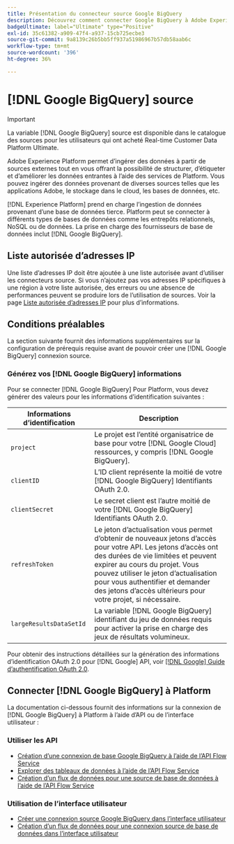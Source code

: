 ```yaml
---
title: Présentation du connecteur source Google BigQuery
description: Découvrez comment connecter Google BigQuery à Adobe Experience Platform à l’aide des API ou de l’interface utilisateur.
badgeUltimate: label="Ultimate" type="Positive"
exl-id: 35c61382-a909-47f4-a937-15cb725ecbe3
source-git-commit: 9a8139c26b5bb5ff937a51986967b57db58aab6c
workflow-type: tm+mt
source-wordcount: '396'
ht-degree: 36%

---
```


# [!DNL Google BigQuery] source

>[!IMPORTANT]
>
>La variable [!DNL Google BigQuery] source est disponible dans le catalogue des sources pour les utilisateurs qui ont acheté Real-time Customer Data Platform Ultimate.

Adobe Experience Platform permet d’ingérer des données à partir de sources externes tout en vous offrant la possibilité de structurer, d’étiqueter et d’améliorer les données entrantes à l’aide des services de Platform. Vous pouvez ingérer des données provenant de diverses sources telles que les applications Adobe, le stockage dans le cloud, les bases de données, etc.

[!DNL Experience Platform] prend en charge l’ingestion de données provenant d’une base de données tierce. Platform peut se connecter à différents types de bases de données comme les entrepôts relationnels, NoSQL ou de données. La prise en charge des fournisseurs de base de données inclut [!DNL Google BigQuery].

## Liste autorisée d’adresses IP

Une liste d’adresses IP doit être ajoutée à une liste autorisée avant d’utiliser les connecteurs source. Si vous n’ajoutez pas vos adresses IP spécifiques à une région à votre liste autorisée, des erreurs ou une absence de performances peuvent se produire lors de l’utilisation de sources. Voir la page [Liste autorisée d’adresses IP](../../ip-address-allow-list.md) pour plus d’informations.

## Conditions préalables

La section suivante fournit des informations supplémentaires sur la configuration de prérequis requise avant de pouvoir créer une [!DNL Google BigQuery] connexion source.

### Générez vos [!DNL Google BigQuery] informations

Pour se connecter [!DNL Google BigQuery] Pour Platform, vous devez générer des valeurs pour les informations d’identification suivantes :

| Informations d’identification | Description |
| ---------- | ----------- |
| `project` | Le projet est l’entité organisatrice de base pour votre [!DNL Google Cloud] ressources, y compris [!DNL Google BigQuery]. |
| `clientID` | L’ID client représente la moitié de votre [!DNL Google BigQuery] Identifiants OAuth 2.0. |
| `clientSecret` | Le secret client est l’autre moitié de votre [!DNL Google BigQuery] Identifiants OAuth 2.0. |
| `refreshToken` | Le jeton d’actualisation vous permet d’obtenir de nouveaux jetons d’accès pour votre API. Les jetons d’accès ont des durées de vie limitées et peuvent expirer au cours du projet. Vous pouvez utiliser le jeton d’actualisation pour vous authentifier et demander des jetons d’accès ultérieurs pour votre projet, si nécessaire. |
| `largeResultsDataSetId` | La variable  [!DNL Google BigQuery] identifiant du jeu de données requis pour activer la prise en charge des jeux de résultats volumineux. |

Pour obtenir des instructions détaillées sur la génération des informations d’identification OAuth 2.0 pour [!DNL Google] API, voir [[!DNL Google] Guide d’authentification OAuth 2.0](https://developers.google.com/identity/protocols/oauth2).

## Connecter [!DNL Google BigQuery] à Platform

La documentation ci-dessous fournit des informations sur la connexion de [!DNL Google BigQuery] à Platform à l’aide d’API ou de l’interface utilisateur :

### Utiliser les API

- [Création d’une connexion de base Google BigQuery à l’aide de l’API Flow Service](../../tutorials/api/create/databases/bigquery.md)
- [Explorer des tableaux de données à l’aide de l’API Flow Service](../../tutorials/api/explore/tabular.md)
- [Création d’un flux de données pour une source de base de données à l’aide de l’API Flow Service](../../tutorials/api/collect/database-nosql.md)

### Utilisation de l’interface utilisateur

- [Créer une connexion source Google BigQuery dans l’interface utilisateur](../../tutorials/ui/create/databases/bigquery.md)
- [Création d’un flux de données pour une connexion source de base de données dans l’interface utilisateur](../../tutorials/ui/dataflow/databases.md)
